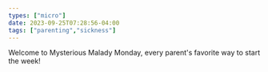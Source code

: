 ```yaml
---
types: ["micro"]
date: 2023-09-25T07:28:56-04:00
tags: ["parenting","sickness"]
---
```

Welcome to Mysterious Malady Monday, every parent's favorite way to start the week!

